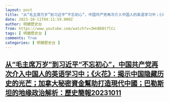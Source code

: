 ```yaml
---
layout: post
title: "从“毛主席万岁”到习近平“不忘初心”，中国共产党再次介入中国人的英语学习中；《火花》：揭示中国隐藏历史的光芒；加拿大秘密資金幫助打造現代中國；巴勒斯坦的地缘政治解析：歷史簡報20231011"
date: 2023-10-11T04:11:59.000Z
author: 明鏡歷史台
from: https://www.youtube.com/watch?v=3HnBD0t7lCc
tags: [ 明鏡歷史台 ]
comments: True
categories: [ 明鏡歷史台 ]
---
```

<!--1696997519000-->
[从“毛主席万岁”到习近平“不忘初心”，中国共产党再次介入中国人的英语学习中；《火花》：揭示中国隐藏历史的光芒；加拿大秘密資金幫助打造現代中國；巴勒斯坦的地缘政治解析：歷史簡報20231011](https://www.youtube.com/watch?v=3HnBD0t7lCc)
------

<div>

</div>
